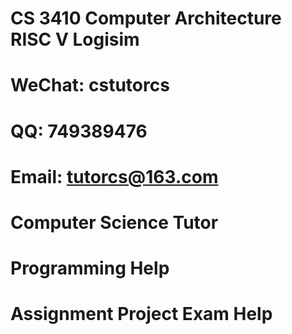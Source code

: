 # CS 3410 Computer Architecture RISC V Logisim
# WeChat: cstutorcs

# QQ: 749389476

# Email: tutorcs@163.com

# Computer Science Tutor

# Programming Help

# Assignment Project Exam Help
